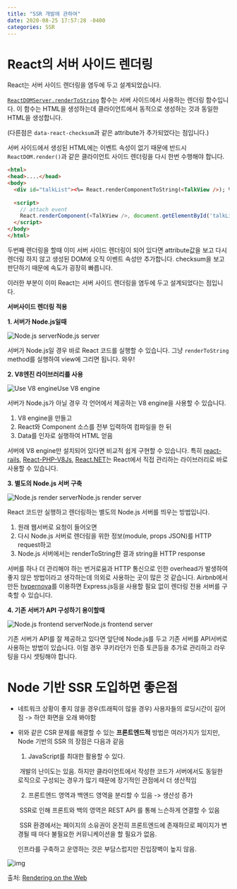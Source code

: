 ```yaml
---
title: "SSR 개발에 관하여"
date: 2020-08-25 17:57:28 -0400
categories: SSR
---
```



# React의 서버 사이드 렌더링



React는 서버 사이드 렌더링을 염두에 두고 설계되었습니다.

[`ReactDOMServer.renderToString`](https://facebook.github.io/react/docs/top-level-api.html#reactdomserver.rendertostring) 함수는 서버 사이드에서 사용하는 렌더링 함수입니다. 이 함수는 HTML을 생성하는데 클라이언트에서 동적으로 생성하는 것과 동일한 HTML을 생성합니다. 

(다른점은 `data-react-checksum`과 같은 attribute가 추가되었다는 점입니다.)

서버 사이드에서 생성된 HTML에는 이벤트 속성이 없기 때문에 반드시 `ReactDOM.render()`과 같은 클라이언트 사이드 렌더링을 다시 한번 수행해야 합니다.



```html
<html>
<head>....</head>
<body>
  <div id="talkList"><%= React.renderComponentToString(<TalkView />); %></div>
  
  <script>
    // attach event
    React.renderComponent(<TalkView />, document.getElementById('talkList'));
  </script>
</body>
</html>
```





두번째 렌더링을 할때 이미 서버 사이드 렌더링이 되어 있다면 attribute값을 보고 다시 렌더링 하지 않고 생성된 DOM에 오직 이벤트 속성만 추가합니다. checksum을 보고 판단하기 때문에 속도가 굉장히 빠릅니다.

이러한 부분이 이미 React는 서버 사이드 렌더링을 염두에 두고 설계되었다는 점입니다.



**서버사이드 렌더링 적용**

**1. 서버가 Node.js일때**



![Node.js server](https://subicura.com/assets/article_images/2016-06-20-server-side-rendering-with-react/isomorphic-js-node-only.png)Node.js server



서버가 Node.js일 경우 바로 React 코드를 실행할 수 있습니다. 그냥 `renderToString` method를 실행하여 view에 그리면 됩니다. 와우!

**2. V8엔진 라이브러리를 사용**



![Use V8 engine](https://subicura.com/assets/article_images/2016-06-20-server-side-rendering-with-react/isomorphic-js-v8.png)Use V8 engine



서버가 Node.js가 아닐 경우 각 언어에서 제공하는 V8 engine을 사용할 수 있습니다.

1. V8 engine을 만들고
2. React와 Component 소스를 전부 입력하여 컴파일을 한 뒤
3. Data를 인자로 실행하여 HTML 얻음

서버에 V8 engine만 설치되어 있다면 비교적 쉽게 구현할 수 있습니다. 특히 [react-rails](https://github.com/reactjs/react-rails), [React-PHP-V8Js](https://github.com/reactjs/react-php-v8js), [React.NET](https://github.com/reactjs/React.NET)는 React에서 직접 관리하는 라이브러리로 바로 사용할 수 있습니다.

**3. 별도의 Node.js 서버 구축**



![Node.js render server](https://subicura.com/assets/article_images/2016-06-20-server-side-rendering-with-react/isomorphic-js-node-backend.png)Node.js render server



React 코드만 실행하고 렌더링하는 별도의 Node.js 서버를 띄우는 방법입니다.

1. 원래 웹서버로 요청이 들어오면
2. 다시 Node.js 서버로 렌더링을 위한 정보(module, props JSON)를 HTTP request하고
3. Node.js 서버에서는 renderToString한 결과 string을 HTTP response

서버를 하나 더 관리해야 하는 번거로움과 HTTP 통신으로 인한 overhead가 발생하여 좋지 않은 방법이라고 생각하는데 의외로 사용하는 곳이 많은 것 같습니다. Airbnb에서 만든 [hypernova](https://github.com/airbnb/hypernova)를 이용하면 Express.js등을 사용할 필요 없이 렌더링 전용 서버를 구축할 수 있습니다.

**4. 기존 서버가 API 구성하기 용이할때**



![Node.js frontend server](https://subicura.com/assets/article_images/2016-06-20-server-side-rendering-with-react/isomorphic-js-node-front.png)Node.js frontend server



기존 서버가 API를 잘 제공하고 있다면 앞단에 Node.js를 두고 기존 서버를 API서버로 사용하는 방법이 있습니다. 이럴 경우 쿠키라던가 인증 토큰등을 추가로 관리하고 라우팅을 다시 셋팅해야 합니다.


# Node 기반 SSR 도입하면 좋은점

- 네트워크 상황이 좋지 않을 경우(트래픽이 많을 경우) 사용자들의 로딩시간이 길어짐 -> 하얀 화면을 오래 봐야함

- 위와 같은 CSR 문제를 해결할 수 있는  **프론트엔드적** 방법은 여러가지가 있지만, Node 기반의 SSR 의 장점은 다음과 같음

  1) JavaScript를 최대한 활용할 수 있다.

  ​	개발의 난이도는 있음. 하지만 클라이언트에서 작성한 코드가 서버에서도 동일한 로직으로 구성되는 경우가 많기 때문에 장기적인 관점에서 더 생산적임

  2) 프론트엔드 영역과 백엔드 영역을 분리할 수 있음 -> 생산성 증가

  ​	SSR로 인해 프론트와 백의 영역은 REST API 를 통해 느슨하게 연결할 수 있음

  ​	SSR 환경에서는 페이지의 소유권이 온전히 프론트엔드에 존재하므로 페이지가 변경될 때 마다 불필요한 커뮤니케이션을 할 필요가 없음. 

  인프라를 구축하고 운영하는 것은 부담스럽지만 진입장벽이 높지 않음.

  

![img](https://developers.google.com/web/updates/images/2019/02/rendering-on-the-web/infographic.png)

출처: [Rendering on the Web](https://developers.google.com/web/updates/2019/02/rendering-on-the-web)

